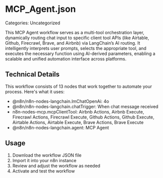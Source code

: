 # MCP_Agent.json

Categories: Uncategorized

This MCP Agent workflow serves as a multi-tool orchestration layer, dynamically routing chat input to specific client tool APIs (like Airtable, Github, Firecrawl, Brave, and Airbnb) via LangChain’s AI routing. It intelligently interprets user prompts, selects the appropriate tool, and executes the necessary function using AI-derived parameters, enabling a scalable and unified automation interface across platforms.

## Technical Details

This workflow consists of 13 nodes that work together to automate your process. Here's what it uses:

- @n8n/n8n-nodes-langchain.lmChatOpenAi: 4o
- @n8n/n8n-nodes-langchain.chatTrigger: When chat message received
- n8n-nodes-mcp.mcpClientTool: Airbnb Actions, Airbnb Execute, Firecrawl Actions, Firecrawl Execute, Github Actions, Github Execute, Airtable Actions, Airtable Execute, Brave Actions, Brave Execute
- @n8n/n8n-nodes-langchain.agent: MCP Agent

## Usage

1. Download the workflow JSON file
2. Import it into your n8n instance
3. Review and adjust the workflow as needed
4. Activate and test the workflow

